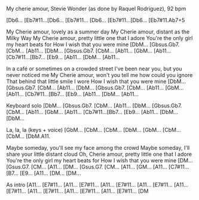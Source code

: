 My cherie amour, Stevie Wonder (as done by Raquel Rodriguez), 92 bpm

[Db6...  [Eb7#11...[Db6... [Eb7#11...
[Db6...  [Eb7#11...[Db6... [Eb7#11.Ab7+5

My Cherie amour, lovely as a summer day
My Cherie amour, distant as the Milky Way
My Cherie amour, pretty little one that I adore
You're the only girl my heart beats for
How I wish that you were mine
[DbM...  [Gbsus.Gb7. [CbM...   [Ab11...
[DbM...  [Gbsus.Gb7. [CbM...   [Ab11...
[GbM...  [Ab11...    [Cb7#11...[Bb7...
[Eb9...  [Ab11...    [DbM...   [Ab11...

In a café or sometimes on a crowded street
I've been near you, but you never noticed me
My Cherie amour, won't you tell me how could you ignore
That behind that little smile I wore
How I wish that you were mine
[DbM...  [Gbsus.Gb7. [CbM...   [Ab11...
[DbM...  [Gbsus.Gb7. [CbM...   [Ab11...
[GbM...  [Ab11...    [Cb7#11...[Bb7...
[Eb9...  [Ab11...    [DbM...   [Ab11...

Keyboard solo
[DbM...  [Gbsus.Gb7. [CbM...   [Ab11...
[DbM...  [Gbsus.Gb7. [CbM...   [Ab11...
[GbM...  [Ab11...    [Cb7#11...[Bb7...
[Eb9...  [Ab11...    [DbM...   [DbM...

La, la, la (keys + voice)
[GbM... [CbM...  [CbM... [DbM...
[GbM... [CbM...  [CbM... [DbM.A11.

Maybe someday, you'll see my face among the crowd
Maybe someday, I'll share your little distant cloud
Oh, Cherie amour, pretty little one that I adore
You're the only girl my heart beats for
How I wish that you were mine
[DM...  [Gsus.G7. [CM...   [A11...
[DM...  [Gsus.G7. [CM...   [A11...
[GM...  [A11...   [C7#11...[B7...
[E9...  [A11...   [DM...   [DM...

As intro
[A11... [E7#11... [A11... [E7#11...
[A11... [E7#11... [A11... [E7#11...
[A11... [E7#11... [A11... [E7#11...
[A11... [E7#11... [A11... [E7#11...
[DM